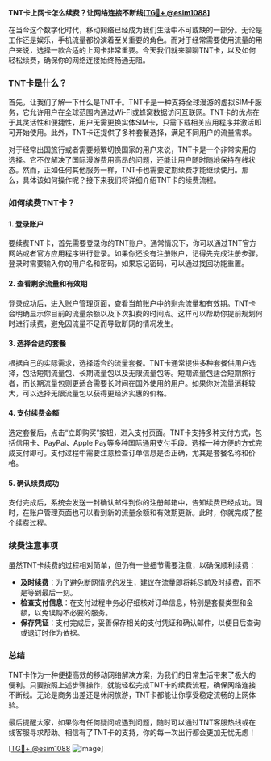 **TNT卡上网卡怎么续费？让网络连接不断线[[TG💪+ @esim1088](https://t.me/s/esim1088)]**

在当今这个数字化时代，移动网络已经成为我们生活中不可或缺的一部分。无论是工作还是娱乐，手机流量都扮演着至关重要的角色。而对于经常需要使用流量的用户来说，选择一款合适的上网卡非常重要。今天我们就来聊聊TNT卡，以及如何轻松续费，确保你的网络连接始终畅通无阻。

### TNT卡是什么？

首先，让我们了解一下什么是TNT卡。TNT卡是一种支持全球漫游的虚拟SIM卡服务，它允许用户在全球范围内通过Wi-Fi或蜂窝数据访问互联网。TNT卡的优点在于其灵活性和便捷性，用户无需更换实体SIM卡，只需下载相关应用程序并激活即可开始使用。此外，TNT卡还提供了多种套餐选择，满足不同用户的流量需求。

对于经常出国旅行或者需要频繁切换国家的用户来说，TNT卡是一个非常实用的选择。它不仅解决了国际漫游费用高昂的问题，还能让用户随时随地保持在线状态。然而，正如任何其他服务一样，TNT卡也需要定期续费才能继续使用。那么，具体该如何操作呢？接下来我们将详细介绍TNT卡的续费流程。

### 如何续费TNT卡？

#### 1. 登录账户

要续费TNT卡，首先需要登录你的TNT账户。通常情况下，你可以通过TNT官方网站或者官方应用程序进行登录。如果你还没有注册账户，记得先完成注册步骤。登录时需要输入你的用户名和密码，如果忘记密码，可以通过找回功能重置。

#### 2. 查看剩余流量和有效期

登录成功后，进入账户管理页面，查看当前账户中的剩余流量和有效期。TNT卡会明确显示你目前的流量余额以及下次扣费的时间点。这样可以帮助你提前规划何时进行续费，避免因流量不足而导致断网的情况发生。

#### 3. 选择合适的套餐

根据自己的实际需求，选择适合的流量套餐。TNT卡通常提供多种套餐供用户选择，包括短期流量包、长期流量包以及无限流量包等。短期流量包适合短期旅行者，而长期流量包则更适合需要长时间在国外使用的用户。如果你对流量消耗较大，可以选择无限流量包以获得更经济实惠的价格。

#### 4. 支付续费金额

选定套餐后，点击“立即购买”按钮，进入支付页面。TNT卡支持多种支付方式，包括信用卡、PayPal、Apple Pay等多种国际通用支付手段。选择一种方便的方式完成支付即可。支付过程中需要注意检查订单信息是否正确，尤其是套餐名称和价格。

#### 5. 确认续费成功

支付完成后，系统会发送一封确认邮件到你的注册邮箱中，告知续费已经成功。同时，在账户管理页面也可以看到新的流量余额和有效期更新。此时，你就完成了整个续费过程。

### 续费注意事项

虽然TNT卡续费的过程相对简单，但仍有一些细节需要注意，以确保顺利续费：

- **及时续费**：为了避免断网情况的发生，建议在流量即将耗尽前及时续费，而不是等到最后一刻。
- **检查支付信息**：在支付过程中务必仔细核对订单信息，特别是套餐类型和金额，以免误购不必要的服务。
- **保存凭证**：支付完成后，妥善保存相关的支付凭证和确认邮件，以便日后查询或退订时作为依据。

### 总结

TNT卡作为一种便捷高效的移动网络解决方案，为我们的日常生活带来了极大的便利。只要按照上述步骤操作，就能轻松完成TNT卡的续费流程，确保网络连接不断线。无论是商务出差还是休闲旅游，TNT卡都能让你享受稳定流畅的上网体验。

最后提醒大家，如果你有任何疑问或遇到问题，随时可以通过TNT客服热线或在线客服寻求帮助。相信有了TNT卡的支持，你的每一次出行都会更加无忧无虑！

[[TG💪+ @esim1088](https://t.me/s/esim1088) ![Image](https://i.postimg.cc/4NQfJmqS/Snipaste-2025-05-13-00-14-12.png)]